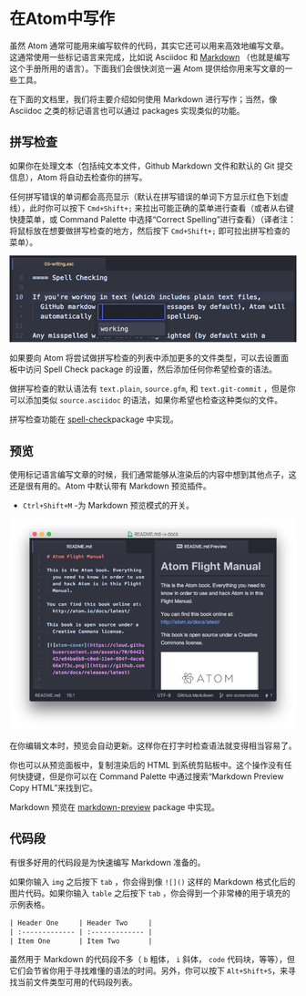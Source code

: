 <!-- 译者：Github@wizardforcel -->
<!-- 校对：zxning -->

# 在Atom中写作 #

虽然 Atom 通常可能用来编写软件的代码，其实它还可以用来高效地编写文章。这通常使用一些标记语言来完成，比如说 Asciidoc 和 [Markdown](https://help.github.com/articles/about-writing-and-formatting-on-github/) （也就是编写这个手册所用的语言）。下面我们会很快浏览一遍 Atom 提供给你用来写文章的一些工具。

在下面的文档里，我们将主要介绍如何使用 Markdown 进行写作；当然，像 Asciidoc 之类的标记语言也可以通过 packages 实现类似的功能。

## 拼写检查 ##

如果你在处理文本（包括纯文本文件，Github Markdown 文件和默认的 Git 提交信息），Atom 将自动去检查你的拼写。

任何拼写错误的单词都会高亮显示（默认在拼写错误的单词下方显示红色下划虚线），此时你可以按下 `Cmd+Shift+;` 来拉出可能正确的菜单进行查看（或者从右键快捷菜单，或 Command Palette 中选择“Correct Spelling”进行查看）（译者注：将鼠标放在想要做拼写检查的地方，然后按下 `Cmd+Shift+;` 即可拉出拼写检查的菜单）。

![](images/spellcheck.png)

如果要向 Atom 将尝试做拼写检查的列表中添加更多的文件类型，可以去设置面板中访问 Spell Check package 的设置，然后添加任何你希望检查的语法。

做拼写检查的默认语法有 `text.plain`, `source.gfm`, 和 `text.git-commit` ，但是你可以添加类似 `source.asciidoc` 的语法，如果你希望也检查这种类似的文件。


拼写检查功能在 [spell-check](https://github.com/atom/spell-check)package 中实现。

## 预览 ##

使用标记语言编写文章的时候，我们通常能够从渲染后的内容中想到其他点子，这还是很有用的。Atom 中默认带有 Markdown 预览插件。

- `Ctrl+Shift+M` -为 Markdown 预览模式的开关。

![](images/preview.png)

在你编辑文本时，预览会自动更新。这样你在打字时检查语法就变得相当容易了。

你也可以从预览面板中，复制渲染后的 HTML 到系统剪贴板中。这个操作没有任何快捷键，但是你可以在 Command Palette 中通过搜索“Markdown Preview Copy HTML”来找到它。

Markdown 预览在 [markdown-preview](https://github.com/atom/markdown-preview) package 中实现。

## 代码段 ##

有很多好用的代码段是为快速编写 Markdown 准备的。

如果你输入 `img` 之后按下 `tab` ，你会得到像 `![]()` 这样的 Markdown 格式化后的图片代码。如果你输入 `table` 之后按下 `tab` ，你会得到一个非常棒的用于填充的示例表格。

```
| Header One     | Header Two     |
| :------------- | :------------- |
| Item One       | Item Two       |
```

虽然用于 Markdown 的代码段不多（ `b` 粗体， `i` 斜体， `code` 代码块，等等），但它们会节省你用于寻找难懂的语法的时间。另外，你可以按下 `Alt+Shift+S`，来寻找当前文件类型可用的代码段列表。
